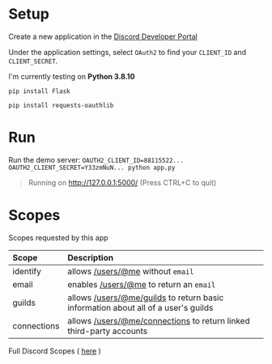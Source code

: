 # Setup

Create a new application in the [Discord Developer Portal](https://discord.com/developers/applications)

Under the application settings, select `OAuth2` to find your `CLIENT_ID` and `CLIENT_SECRET`.

I'm currently testing on **Python 3.8.10**

`pip install Flask` 

`pip install requests-oauthlib`

# Run

Run the demo server: `OAUTH2_CLIENT_ID=88115522... OAUTH2_CLIENT_SECRET=Y33zmNuN... python app.py`

> Running on http://127.0.0.1:5000/ (Press CTRL+C to quit)

# Scopes

Scopes requested by this app

| Scope       | Description                                                                                                                                                     |
| :---------- | :-------------------------------------------------------------------------------------------------------------------------------------------------------------- |
| identify    | allows [/users/@me](https://discord.com/developers/docs/resources/user#get-current-user) without `email`                                                        |
| email       | enables [/users/@me](https://discord.com/developers/docs/resources/user#get-current-user) to return an `email`                                                  |
| guilds      | allows [/users/@me/guilds](https://discord.com/developers/docs/resources/user#get-current-user-guilds) to return basic information about all of a user's guilds |
| connections | allows [/users/@me/connections](https://discord.com/developers/docs/resources/user#get-user-connections) to return linked third-party accounts                  |

Full Discord Scopes ( [here](https://discord.com/developers/docs/topics/oauth2#shared-resources-oauth2-scopes) )
